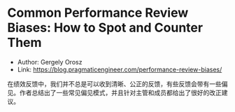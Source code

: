 # Common Performance Review Biases: How to Spot and Counter Them

* Author: Gergely Orosz
* Link: https://blog.pragmaticengineer.com/performance-review-biases/

在绩效反馈中，我们并不总是可以收到清晰、公正的反馈，有些反馈会带有一些偏见。作者总结出了一些常见偏见模式，并且针对主管和成员都给出了很好的改正建议。
